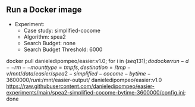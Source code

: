 
## Run a Docker image

 - Experiment: 
   - Case study: simplified-cocome
   - Algorithm: spea2
   - Search Budget: none
   - Search Budget Threshold: 6000

docker pull danieledipompeo/easier:v1.0; for i in $(seq 1 31); do docker run -d --rm --mount type=tmpfs,destination=/tmp -v /mnt/data/easier/spea2-simplified-cocome-bytime-3600000/run$i:/mnt/easier-output/ danieledipompeo/easier:v1.0 https://raw.githubusercontent.com/danieledipompeo/easier-experiments/main/spea2-simplified-cocome-bytime-3600000/config.ini; done

